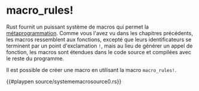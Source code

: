 # macro_rules!

Rust fournit un puissant système de macros qui permet la [métaprogrammation](https://fr.wikipedia.org/wiki/M%C3%A9taprogrammation). Comme vous l'avez vu dans les chapitres précédents, les macros ressemblent aux fonctions, excepté que leurs identificateurs se terminent par un point d'exclamation `!`, mais au lieu de générer un appel de fonction, les macros sont étendues dans le code source et compilées avec le reste du programme.

Il est possible de créer une macro en utilisant la macro `macro_rules!`.

{{#playpen source/systememacrosource0.rs}}
